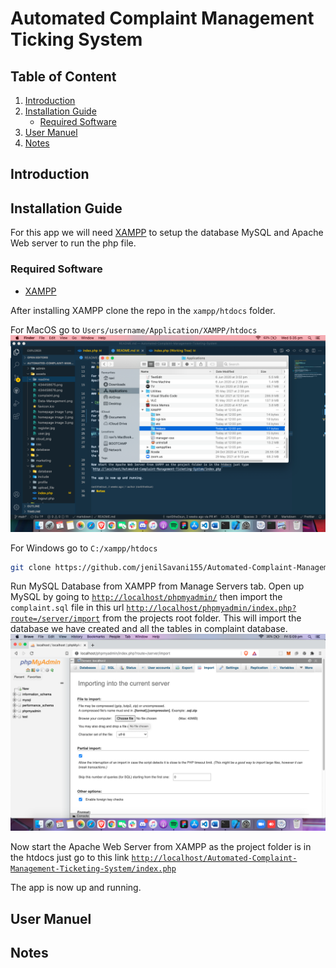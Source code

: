 # Automated Complaint Management Ticking System

## Table of Content

1. [Introduction](#Introduction)
2. [Installation Guide](#Installation-Guide)
   - [Required Software](#Required-Software)
3. [User Manuel](#User-Manuel)
4. [Notes](#Notes)

## Introduction

## Installation Guide

For this app we will need [XAMPP](https://www.apachefriends.org/download.html) to setup the database MySQL and Apache Web server to run the php file.

### Required Software

- [XAMPP](https://www.apachefriends.org/download.html)

After installing XAMPP clone the repo in the `xampp/htdocs` folder.

For MacOS go to `Users/username/Application/XAMPP/htdocs`
![image showing macos xampp folder structure](assets/readme/macos-folder.png)

For Windows go to `C:/xampp/htdocs`
![]()

```bash
git clone https://github.com/jenilSavani155/Automated-Complaint-Management-Ticketing-System
```

Run MySQL Database from XAMPP from Manage Servers tab. Open up MySQL by going to [`http://localhost/phpmyadmin/`](http://localhost/phpmyadmin/) then import the `complaint.sql` file in this url [`http://localhost/phpmyadmin/index.php?route=/server/import`](http://localhost/phpmyadmin/index.php?route=/server/import) from the projects root folder. This will import the database we have created and all the tables in complaint database.
![import screen of phpMyAdmin](assets/readme/import-screen.png)

Now start the Apache Web Server from XAMPP as the project folder is in the htdocs just go to this link
[`http://localhost/Automated-Complaint-Management-Ticketing-System/index.php`](http://localhost/Automated-Complaint-Management-Ticketing-System/index.php)

The app is now up and running.

## User Manuel

## Notes
